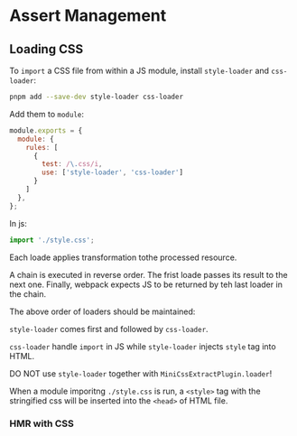 # Assert Management

## Loading CSS

To `import` a CSS file from within a JS module, install `style-loader` and `css-loader`:

```sh
pnpm add --save-dev style-loader css-loader
```

Add them to `module`:

```js
module.exports = {
  module: {
    rules: [
      {
        test: /\.css/i,
        use: ['style-loader', 'css-loader']
      }
    ]
  },
};
```

In js:

```js
import './style.css';
```

Each loade applies transformation tothe processed resource.

A chain is executed in reverse order. The frist loade passes its result to the next one. Finally, webpack expects JS to be returned by teh last loader in the chain.

The above order of loaders should be maintained:

`style-loader` comes first and followed by `css-loader`.

`css-loader` handle `import` in JS while `style-loader` injects `style` tag into HTML.

DO NOT use `style-loader` together with `MiniCssExtractPlugin.loader`!

When a module imporitng `./style.css` is run, a `<style>` tag with the stringified css will be inserted into the `<head>` of HTML file.


### HMR with CSS

